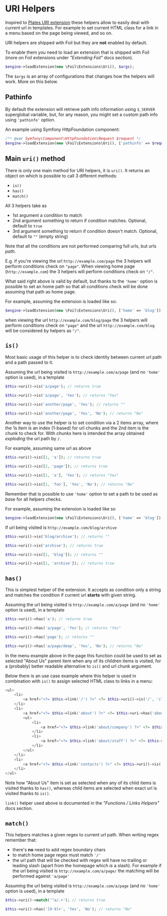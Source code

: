 <!--
currentMenu: "urihelpers"
currentSection: "Functions"
title: "URI Helpers"
-->

# URI Helpers

Inspired to [Plates URI extension](http://platesphp.com/extensions/uri/) these helpers allow to easily deal with current url in templates.
For example to set current HTML class for a link in a menu based on the page being viewed, and so on.

URI helpers are shipped with Foil but they are **not** enabled by default.

To enable them you need to load an extension that is shipped with Foil (more on Foil extensions under *"Extending Foil"* docs section).

```php
$engine->loadExtension(new \Foil\Extensions\Uri(), $args);
```

The `$args` is an array of configurations that changes how the helpers will work. More on this below.

## Pathinfo

By default the extension will retrieve path info information using `$_SERVER` superglobal variable, but, for any reason, you might set a custom path info using `'pathinfo'` option.

An example using Symfony HttpFoundation component:

```php
/** @var Symfony\Component\HttpFoundation\Request $request */
$engine->loadExtension(new \Foil\Extensions\Uri(), ['pathinfo' => $request->getPathInfo()]);
```


## Main `uri()` method

There is only one main method for URI helpers, it is `uri()`. It returns an object on which is possible to call 3 different methods:

 - `is()`
 - `has()`
 - `match()`

All 3 helpers take as

 - 1st argument a condition to match
 - 2nd argument something to return if condition matches. Optional, default to `true`
 - 3rd argument something to return if condition doesn't match. Optional, default to `""` (empty string)

Note that all the conditions are not performed comparing full urls, but urls *path*.

E.g. if you're viewing the url `http://example.com/page` the 3 helpers will perform conditions check on `"page"`.
When viewing home page (`http://example.com`) the 3 helpers will perform conditions check on `"/"`.

What said right above is valid by default, but thanks to the `'home'` option is possible to set an home path so that all conditions check will be done assuming that path as home page.

For example, assuming the extension is loaded like so:

```php
$engine->loadExtension(new \Foil\Extensions\Uri(), ['home' => 'blog']);
```

when viewing the url `http://example.com/blog/page` the 3 helpers will perform conditions check on `"page"` and the url `http://example.com/blog` will be considered by helpers as `"/"`.


## `is()`

Most basic usage of this helper is to check identity between current url path and a path passed to it.

Assuming the url being visited is `http://example.com/a/page` (and no `'home'` option is used), in a template

```php
$this->uri()->is('a/page'); // returns true

$this->uri()->is('a/page', 'Yes'); // returns "Yes"

$this->uri()->is('another/page', 'Yes'); // returns ""

$this->uri()->is('another/page', 'Yes', 'No'); // returns "No"
```

Another way to use the helper is to set condition via a 2 items array, where the 1s item is an index (1-based) for url chunks and the 2nd item is the chunk to check for.
With *chunks* here is intended the array obtained *exploding* the url path by `/`.

For example, assuming same url as above

```php
$this->uri()->is([1, 'a']); // returns true

$this->uri()->is([2, 'page']); // returns true

$this->uri()->is([1, 'a'], 'Yes'); // returns "Yes"

$this->uri()->is([1, 'foo'], 'Yes', 'No'); // returns "No"
```

Remember that is possible to use `'home'` option to set a path to be used as *base* for all helpers checks.

For example, assuming the extension is loaded like so

```php
$engine->loadExtension(new \Foil\Extensions\Uri(), ['home' => 'blog']);
```

If url being visited is `http://example.com/blog/archive`

```php
$this->uri()->is('blog/archive'); // returns ""

$this->uri()->is('archive'); // returns true

$this->uri()->is([1, 'blog']); // returns ""

$this->uri()->is([1, 'archive']); // returns true
```

## `has()`

This is simplest helper of the extension. It accepts as condition only a string and matches the condition if current url **starts** with given string.

Assuming the url being visited is `http://example.com/a/page` (and no `'home'` option is used), in a template

```php
$this->uri()->has('a'); // returns true

$this->uri()->has('a/page', 'Yes'); // returns "Yes"

$this->uri()->has('page'); // returns ""

$this->uri()->has('a/page/deep', 'Yes', 'No'); // returns "No"
```

In the menu example above in the page this function could be used to set as selected "About Us" parent item when any of its children items is visited,
for a (probably) better readable alternative to `is()` and url chunk argument.

Below there is an use case example where this helper is used in combination with `is()` to assign selected HTML class to links in a menu:

```php
<ul>
    <li>
        <a href="<?= $this->link('/') ?>" <?= $this->uri()->is('/', 'class="selected"') ?>>Home</a>
    </li>
    <li>
        <a href="<?= $this->link('about') ?>" <?= $this->uri->has('about', 'class="selected"') ?>>About Us</a>
        <ul>
            <li>
                <a href="<?= $this->link('about/company') ?>" <?= $this->uri()->is('about/company', 'class="selected"') ?>>Company</a>
            </li>
            <li>
                <a href="<?= $this->link('about/staff') ?>" <?= $this->uri()->is('about/staff', 'class="selected"') ?>>Staff</a>
            </li>
        </ul>
    </li>
    <li>
        <a href="<?= $this->link('contacts') ?>" <?= $this->uri()->is('contacts', 'class="selected"') ?>>Contact Us</a>
    </li>
</ul>
```

Note how "About Us" item is set as selected when any of its child items is visited
thanks to `has()`, whereas child items are selected when exact url is visited thanks to `is()`.

`link()` helper used above is documented in the *"Functions / Links Helpers"* docs section.

## `match()`

This helpers matches a given regex to current url path. When writing regex remember that:

 - there's **no** need to add regex boundary chars
 - to match home page regex must match `'/'`
 - the url path that will be checked with regex will have no trailing or leading slash (apart from the homepage which *is* a slash).
  For example if the url being visited is `http://example.com/a/page/` the matching will be performed against `'a/page'`

Assuming the url being visited is `http://example.com/a/page` (and no `'home'` option is used), in a template

```php
$this->uri()->match('^a/.+'); // returns true

$this->uri()->has('[0-9]+', 'Yes', 'No'); // returns "No"
```

